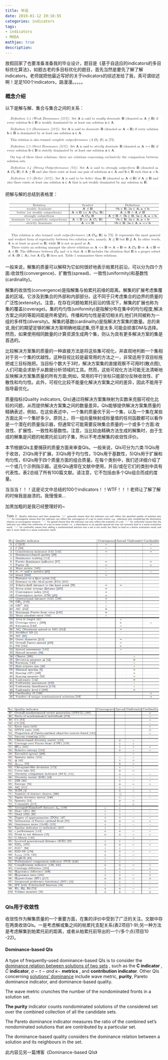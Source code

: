 ```yaml
---
title: 毕设
date: 2019-01-12 19:16:55
categories: indicators
tags: 
- indicators
- MOEA
mathjax: true
description:
---
```


放假回家了也要准备准备我的毕业设计，题目是《基于自适应的indicators的多目标优化算法》，如题古老的多目标优化的题目，首先当然是要先了解了解indicators，老师就把他最近写好的关于indicators的综述发给了我，真可谓综述啊！足足100个indicators，路漫漫。。。。。

<!--more-->

### 概念介绍

以下是解与解、集合与集合之间的关系：

![](indicator\1.png)

把解与解的总结到表格里：

![](indicator\relation.png)

![](indicator\2.png)

一般来说，解集的质量可以解释为它如何很好地表示帕累托前沿，可以分为四个方面:收敛性(convergence)、扩散性(spread)、一致性(uniformity)和基数性(cardinality)。

解集的收敛性(convergence)是指解集与帕累托前缘的距离。解集的扩展考虑集覆盖的区域。它涉及到集合的外部和内部部分。这不同于只考虑集合的边界的质量的广泛性(extensity)。注意，在存在问题帕累托前沿的情况下，解集的扩展也称为集的覆盖(coverage)。集的均匀性(uniformity)是指解分布在集中的均匀程度;解决方案之间的等距间距是所希望的。传播和均匀性是密切相关的,他们共同被称为一组的多样性(diversity)。解集的基数(cardinality)是指解决方案集的数量。总的来说,我们的期望足够的解决方案明确地描述集,但不是太多,可能会损害DM与选择。然而，如果使用相同数量的计算资源生成两个集，则认为具有更多解决方案的集是首选的。

比较解决方案集的质量的一种直接方法是将这些集可视化，并直观地判断一个集相对于另一个集的优越性。这种目视比较是最常用的方法之一，非常适用于双目标拖把或三目标拖把。当目标个数大于3时，解决方案集的直接观察不可用时(散点图),人们可能会求助于从数据分析领域的工具。然而，这些可视化方法可能无法清晰地反映解决方案集质量的所有方面;例如，常用的平行坐标只能部分反映收敛性、扩散性和均匀性。此外，可视化比较不能量化解决方案集之间的差异，因此不能用于指导最优化。

质量指标(Quality indicators, QIs)通过将解决方案集映射为实数来克服可视化比较的问题，从而提供解决方案集之间的数量差异。QIs能够提供解决方案集质量的精确表述，例如，在这些表述中，一个集的质量优于另一个集，以及一个集在某些方面比另一个集好多少。原则上，将一组向量映射成标量值的任何函数都可以看作是一个潜在的质量指示器，但通常它可能需要反映集合质量的一个或多个方面:收敛性、扩展性、一致性和基数性。注意，当比较由精确方法生成的解集时，由于生成的解集是问题的帕累托前沿的子集，所以不考虑解集的收敛性评价。

本节根据Qls主要捕获的质量方面来审查Qls。一般来说，QIs可分为六类:1)QIs用于收敛，2)QIs用于扩展，3)QIs用于均匀性，1)QIs用于基数性，5)QIs用于扩展和均匀性，6)Qls用于四个质量方面的组合质量。在每个类别中，我们还详细介绍了一个或几个示例指示器。这些QIs通常在文献中使用，并且/或在它们的类别中具有代表性。表2总结了所有100篇文献。请注意，它不包括由多个QIs组合而成的度量。

当当当！！！这是论文中总结的100个indicators！！WTF！！！老师让了解了解的时候我是崩溃的。我慢慢来...

加黑加粗的是我已经整理好的~

![](indicator\3.png)

![](indicator\4.png)

![](indicator\5.png)

### QIs用于收敛性

收敛性作为解集质量的一个重要方面，在集的评价中受到了广泛的关注。文献中存在两类收敛QIs。一是考虑解或集之间的帕累托支配关系(表2项目1-9);另一种方法是考虑解集到帕累托前的距离，或者从帕累托前导出的一个/多个点(项目10 -22)。

#### Dominance-based QIs

A type of frequently-used dominance-based QIs is to consider  the <u>dominance relation between solutions of two sets</u> , such as the **C indicator** , $\widetilde{C}$ **indicator**, $\sigma- \tau- and \ \kappa-$ **metrics** , and **contribution indicator**. 
Other QIs concerning <u>solutions’ dominance</u> include wave metric, **purity**, Pareto dominance indicator, and dominance-based quality. 

The wave metric crunches the number of the nondominated fronts in a solution set. 

**The purity** indicator counts nondominated solutions of the considered set over the combined collection of all the candidate sets. 

The Pareto dominance indicator measures the ratio of the combined set’s nondominated solutions that are contributed by a particular set. 

The dominance-based quality considers the dominance relation between a solution and its neighbours in the set.

此内容见另一篇博客《Dominance-based QIs》














































